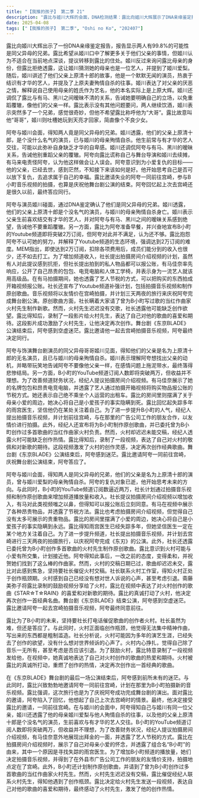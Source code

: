 ```yaml
---
title: "【我推的孩子】 第二季 21"
description: "露比与姬川大辉的会面，DNA检测结果：露比向姬川大辉展示了DNA亲缘鉴定报告，确认两人是同父异母的兄弟，亲缘关系概率高达99.8%。露比与姬川大辉的会面，关于父亲的讨论：露比询问关于他们父亲的事情，姬川表示不方便在此地详谈，提议去露比家继续。露比与姬川大辉的会面，母亲身份的询问：姬川询问露比的母亲是谁，露比拒绝透露，姬川猜测是艺人，并提到了姬川爱梨。露比与姬川大辉的会面，父亲的过去：姬川讲述了他们的父亲上原清十郎，是个没名气的演员，喜欢搭讪有才华的艺人，并提及上原夫妻殉情自杀的事件。露比与姬川大辉的会面，对父亲的厌恶：姬川表达了对父亲的厌恶，并解释自己使用母亲的姓氏作为艺名，本名是上原大辉。露比与姬川大辉的会面，对露比的劝告：姬川调侃露比与有马、黑川的暧昧关系，并警告她要表明立场，以免重蹈父亲的覆辙。露比与姬川大辉的会面，会面结束：露比表示没有其他问题，两人继续喝酒，姬川表示突然多了个兄弟感觉很奇妙，但不希望露比叫他大哥。露比与姬川大辉的会面，露比的称呼：露比故意叫姬川“哥哥”，姬川吐槽她搞到天亮才回家，像是不良少女。阿夸的复仇与迷茫，复仇目标的消失：阿夸意识到小爱的仇人已经不在世上，感到迷茫，不知道接下来该怎么办。阿夸的复仇与迷茫，有马的来电：有马来电询问阿夸的去向，阿夸谎称与舞台导演和姬川去续摊，有马责怪他不该让人误会。阿夸的复仇与迷茫，阿夸的思考：阿夸思考自己是否真的可以得到自由，去追求正常的幸福。B小町的Youtube频道运营，露比准备早餐：露比准备早餐，阿夸表示要吃。B小町的Youtube频道运营，频道订阅数：露比高兴地宣布Youtube频道快要突破2万人订阅，但阿夸觉得还不够。B小町的Youtube频道运营，露比的抱怨：露比抱怨阿夸不称赞她费尽心思让频道成长，并解释了Youtube频道的生态，强调达到2万订阅的不易。B小町的Youtube频道运营，频道收入：MEM指出频道收入不高，扣除各项费用后成员分到的钱很少，不如打工。B小町的Youtube频道运营，社长的计划：社长提议拍摄房间介绍视频来增加收入。房间介绍视频拍摄，有马的拜金：有马展示了蔻依的新包包和水冷式电竞电脑等昂贵物品，表示身为一流艺人身边都得是高级品。房间介绍视频拍摄，有马的节税方式：有马表示自己死都不搭个人车行的车，并透露了通过拍摄开箱视频将购买物品报公账的节税方式。房间介绍视频拍摄，露比的房间：露比的房间里有很多关于小爱的周边，她打算将自己是妈妈小孩这件事带进坟墓里。房间介绍视频拍摄，露比对医生的思念：露比回忆起雨宫医生，并得知他已经失踪多年，但她认为医生肯定还在某个地方关注着她。B小町的Youtube频道补强计划，拍摄音乐视频：社长提出拍摄音乐视频来增加播放量，并表示有朋友可以提供友情价的拍摄。B小町的Youtube频道补强计划，拍摄地点：社长提议去宫崎拍摄，并安排三天两夜的旅游，庆祝阿夸完成《东刃》的公演。B小町的Youtube频道补强计划，制作原创歌曲：社长提出制作原创歌曲，并透露已经拜托替B小町做过多首歌曲的火村先生制作。B小町的Youtube频道补强计划，露比接近火村的计划：露比意识到创作者里可能有和小爱有所交集的人，计划接近火村。B小町的Youtube频道补强计划，阿夸态度的转变：阿夸的态度变得柔和，并表示恭喜她们找到这么棒的作曲家，好好享受。B小町的Youtube频道补强计划，歌曲延期：社长透露火村先生的交件日已经过了，但歌曲迟迟未交，露比表示要去催他。催歌行动与火村的创作困境，露比的坚持：露比坚持要打电话催歌，社长无奈同意。催歌行动与火村的创作困境，火村的困境：火村表示自己陷入瓶颈，无法专注于作曲，并随手写出一些烂歌。催歌行动与火村的创作困境，社长的解释：社长解释火村可能是缺乏创作欲望，因为长年的演艺生涯导致他没有任何想对世人诉说的心声。催歌行动与火村的创作困境，火村的内心独白：火村内心独白，觉得自己除了音乐以外一无所有，并考虑是否该引退。催歌行动与火村的创作困境，露比的鼓励：露比给火村发送了一段视频，表达了自己对他的歌曲的喜爱和期待。催歌行动与火村的创作困境，火村重燃创作热情：火村被露比的真诚所感动，决定再来写一首经典名曲。阿夸的宫崎之行，《东京BLADE》公演结束：《舞台剧 东京BLADE》结束了最后一场公演，阿夸感到迷茫。阿夸的宫崎之行，露比的邀请：露比邀请阿夸一起去宫崎拍摄音乐视频，并表示这是庆祝舞台剧公演结束的旅行。阿夸的宫崎之行，阿夸的回忆：阿夸回忆起自己上次去宫崎的情景，并决定一起去。"
date: 2025-04-08
tags: ["【我推的孩子】 第二季", "Oshi no Ko", "202407"]
---
```


露比向姬川大辉出示了一份DNA亲缘鉴定报告，报告显示两人有99.8%的可能性是同父异母的兄弟。露比希望从姬川口中了解更多关于他们父亲的事情，但姬川认为不适合在当前地点深谈，提议转移到露比的住处。姬川反过来询问露比母亲的身份，但露比拒绝透露，这让姬川猜测她的母亲也是一位艺人，并提到了姬川爱梨。随后，姬川讲述了他们父亲上原清十郎的故事，他是一个默默无闻的演员，热衷于结识有才华的艺人，并提及了上原夫妻殉情自杀的往事。姬川表达了对父亲的厌恶之情，解释说自己使用母亲的姓氏作为艺名，他的本名实际上是上原大辉。姬川还调侃了露比与有马、黑川之间暧昧不清的关系，告诫她要明确自己的立场，以免重蹈覆辙，像他们的父亲一样。露比表示没有其他问题要问，两人继续饮酒，姬川表示突然多了一个兄弟，感觉很奇妙，但他不希望露比称呼他为“大哥”。露比故意叫他“哥哥”，姬川则吐槽她玩到天亮才回家，简直像个不良少女。

阿夸与姬川会面，得知两人竟是同父异母的兄弟。姬川透露，他们的父亲上原清十郎，是个没什么名气的演员，已与姬川的母亲殉情自杀。他生前常与有才华的艺人交往，可能以此弥补自身缺乏才华的自卑感。姬川还调侃阿夸与有马、黑川的暧昧关系，告诫他别重蹈父亲的覆辙。阿夸向露比谎称自己与舞台导演和姬川去续摊，有马来电责怪阿夸，认为他这样做会让人误会。阿夸意识到为小爱复仇的目标——他的父亲，已经去世，感到茫然，不知接下来该如何是好。他开始思考自己是否可以放下复仇，去追求属于自己的幸福。露比邀请失业的阿夸一同前往宫崎，参与B小町音乐视频的拍摄，也算是庆祝他舞台剧公演的结束。阿夸回忆起上次去宫崎还是很久以前，最终答应同行。

阿夸与演员姬川碰面，通过DNA鉴定确认了他们是同父异母的兄弟。姬川透露，他们的父亲上原清十郎是个没名气的演员，与姬川的母亲殉情自杀身亡。姬川表示父亲生前喜欢结交有才华的艺人，并对阿夸与有马、黑川之间的暧昧关系感到绝望，告诫他不要重蹈覆辙。另一方面，露比为阿夸准备早餐，并兴奋地宣布B小町的Youtube频道即将突破2万订阅，但阿夸对此并不满足，认为还不够。露比抱怨阿夸不认可她的努力，并解释了Youtube频道的生态环境，强调达到2万订阅的难度。MEM指出，即使达到2万订阅，扣除各项费用后，成员们能分到的收入也很少，还不如去打工。为了增加频道收入，社长提出拍摄房间介绍视频的计划，虽然有人对此提议感到抗拒，但社长提出拍到的私人物品都可以报公账，有马佳奈率先响应，公开了自己昂贵的包包、电竞电脑和人体工学椅，并表示身为一流艺人就该用高级品。在有马拍摄期间，她也透露了艺人节税的方式，可以把购买的东西拍成开箱视频报公账。社长还宣布了Youtube频道补强计划，包括拍摄音乐视频和制作原创歌曲。音乐视频将以友情价在宫崎拍摄，并计划三天两夜的旅行来庆祝阿夸完成舞台剧公演。原创歌曲方面，社长瞒着大家请了曾为B小町写过歌的当红作曲家火村先生制作新歌。然而，火村先生迟迟没有交歌，社长透露他可能缺乏创作欲望。露比得知后，录制了一段影片给火村先生，表达了自己对他的歌曲的喜爱和期待。这段影片成功激励了火村先生，让他决定再次创作。舞台剧《东京BLADE》公演结束后，阿夸感到空虚迷茫。露比邀请他一起去宫崎拍摄音乐视频，阿夸最终决定同行。

阿夸与饰演舞台剧演员的同父异母哥哥姬川见面，得知他们的父亲是名为上原清十郎的无名演员，且已与姬川的母亲殉情自杀。姬川表示理解阿夸想找出父亲的动机，并略带玩笑地告诫阿夸不要像他父亲一样，在感情问题上拖泥带水，最终落得悲惨结局。另一方面，B小町的YouTube频道订阅人数即将突破两万，但收益并不理想。为了改善频道财务状况，经纪人提议拍摄房间介绍视频。有马佳奈展示了她的名牌包包和昂贵电竞电脑，并透露了艺人通过拍摄开箱视频将购买物品报公账的节税方式。她还表示自己绝不乘坐个人运营的出租车。露比的房间里则摆满了关于母亲小爱的周边，她决心将自己是小爱孩子的事实隐瞒到死。露比回忆起失踪多年的雨宫医生，坚信他仍在某处关注着自己。为了进一步提升B小町的人气，经纪人提出拍摄音乐视频，并计划前往宫崎，与在那里的广告公司工作的朋友合作，以友情价进行拍摄。此外，经纪人还宣布将为B小町制作原创歌曲，并已委托曾为B小町创作过多首歌曲的当红作曲家火村负责。然而，火村却迟迟未能交稿，经纪人透露火村可能缺乏创作热情。露比得知后，录制了一段视频，表达了自己对火村的敬佩和对新歌的期待。这段视频激发了火村的创作灵感，决定再次创作经典歌曲。舞台剧《东京BLADE》公演结束后，阿夸感到迷茫。露比邀请阿夸一同前往宫崎，庆祝舞台剧公演结束，阿夸答应了。

阿夸与姬川会面，得知两人是同父异母的兄弟，他们的父亲是名为上原清十郎的演员，曾与姬川爱梨的母亲殉情自杀。阿夸的复仇对象已逝，他开始思考未来的方向。与此同时，B小町的YouTube频道订阅数逼近两万，社长计划通过拍摄音乐视频和制作原创歌曲来增加频道播放量和收入。社长提议拍摄房间介绍视频以增加收入，有马对此类视频嗤之以鼻，但得知可以报公账后立刻同意。有马在视频中展示了各种昂贵物品，并透露了节税方法。露比也考虑拍摄房间介绍视频，但觉得自己没有太多可展示的贵重物品。露比的房间里摆满了小爱的周边，她决心将自己是小爱孩子的事实隐瞒到永远。露比得知雨宫医生已经失踪多年，但她坚信医生一定在某个地方关注着自己。为了进一步提升频道，社长提出拍摄音乐视频，并计划去宫崎进行三天两夜的拍摄旅行，以庆祝阿夸完成《东刃》的公演。此外，社长还透露已委托曾为B小町创作多首歌曲的火村先生制作原创歌曲。露比意识到火村可能与小爱有所交集，计划接近他。阿夸得知此事后，一改之前的态度，变得柔和，并祝贺她们找到了这么棒的作曲家。然而，火村的交稿日期已过，歌曲却迟迟未交，露比对此感到焦急，坚持要社长催促火村交稿。社长联系火村工作室，得知火村正处于创作瓶颈期。火村感到自己已经没有想对世人诉说的心声，甚至考虑引退。斋藤美弥子将露比录制的鼓励视频分享给了火村，露比在视频中表达了对火村创作的歌曲《STAR☆T☆RAIN》的喜爱和对新歌的期待。露比的真诚打动了火村，他决定再次创作一首经典名曲。舞台剧《东京BLADE》结束公演，阿夸感到空虚迷茫。露比邀请阿夸一起去宫崎拍摄音乐视频，阿夸最终同意前往。

露比为了B小町的未来，坚持要社长打电话催促歌曲的创作者火村。社长虽然为难，但还是答应了。与此同时，火村正面临创作瓶颈，他觉得无法集中精神作曲，写出来的东西都是粗制滥造。社长分析说，火村可能因为多年的演艺生涯，已经失去了创作的欲望，没有什么想对世界倾诉的心声了。火村内心挣扎，觉得自己除了音乐一无所有，甚至考虑是否应该引退。为了鼓励火村，露比特意录制了一段视频发给他，在视频中，她真诚地表达了自己对火村创作的歌曲的热爱和期待。火村被露比的真诚所打动，重燃了创作的热情，决定再次创作出一首经典的歌曲。

在《东京BLADE》舞台剧的最后一场公演结束后，阿夸感到前所未有的迷茫。与此同时，露比兴致勃勃地邀请阿夸一同前往宫崎，计划在那里为B小町拍摄新的音乐视频。露比强调，这次旅行也是为了庆祝阿夸成功完成舞台剧的演出。面对露比的邀请，阿夸陷入了回忆，他想起了自己上次去宫崎时的情景。最终，他决定接受露比的邀请，一同前往宫崎。在与姬川的会面中，阿夸得知自己与姬川有同一位父亲，姬川还透露了他的母亲姬川爱梨与他人殉情自杀的往事，以及他的父亲上原清十郎是个没名气的演员，生前喜欢与有才华的艺人交往。B小町的YouTube频道订阅人数即将突破两万，但收益并不理想，为了改善财务状况，经纪人提议拍摄房间介绍视频，有马佳奈意外地展现出拜金的一面，并透露了艺人节税的方式。露比在拍摄房间介绍视频时，展示了自己对母亲小爱的怀念，并透露了组合名“B小町”的由来，其中一个原因是寻找失踪的雨宫医生。为了增加B小町频道的播放量，她们决定拍摄音乐视频，并得到了在外县市广告公司工作的朋友的友情价支持，拍摄地点定在了宫崎。此外，B小町还计划制作原创歌曲，并请到了曾为B小町创作过多首歌曲的当红作曲家火村先生。然而，火村先生迟迟没有交稿，露比催促经纪人联系火村先生，得知他遇到了创作瓶颈。露比决定给火村先生发送一段视频，表达自己对他的歌曲的喜爱和期待，最终感动了火村先生，激发了他的创作热情。
